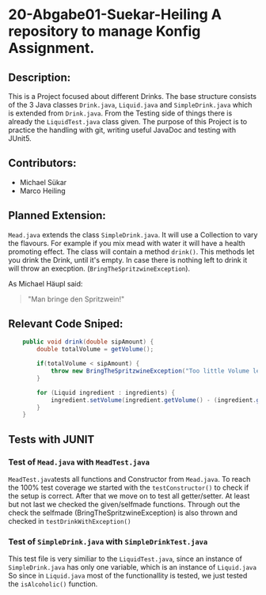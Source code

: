 # 20-Abgabe01-Suekar-Heiling A repository to manage Konfig Assignment.  

## Description:        
This is a Project focused about different Drinks. The base structure consists of the 3 Java classes `Drink.java`, `Liquid.java` and `SimpleDrink.java` which is extended from `Drink.java`. From the Testing side of things there is already the `LiquidTest.java` class given. 
The purpose of this Project is to practice the handling with git, writing useful JavaDoc and testing with JUnit5.

## Contributors:
* Michael Sükar
* Marco Heiling

## Planned Extension: 
`Mead.java` extends the class `SimpleDrink.java`. It will use a Collection to vary the flavours.
For example if you mix mead with water it will have a health promoting
effect. The class will contain a method `drink()`. This methods let you drink the Drink,
until it's empty. In case there is nothing left to drink it will throw an execption.
(`BringTheSpritzwineException`).

As Michael Häupl said:
> "Man bringe den Spritzwein!"
    
## Relevant Code Sniped:  
```java
    public void drink(double sipAmount) {
        double totalVolume = getVolume();

        if(totalVolume < sipAmount) {
            throw new BringTheSpritzwineException("Too little Volume left!");
        }

        for (Liquid ingredient : ingredients) {
            ingredient.setVolume(ingredient.getVolume() - (ingredient.getVolume()/totalVolume * sipAmount));
        }
    }
```

## Tests with JUNIT

### Test of `Mead.java` with `MeadTest.java`
`MeadTest.java`tests all functions and Constructor from `Mead.java`. To reach
the 100% test coverage we started with the `testConstructor()` to check if the
setup is correct. After that we move on to test all getter/setter. At least but not
last we checked the given/selfmade functions. Through out the check the selfmade 
(BringTheSpritzwineException) is also thrown and checked in `testDrinkWithException()`


### Test of `SimpleDrink.java` with `SimpleDrinkTest.java`
This test file is very similiar to the `LiquidTest.java`, since an instance
of `SimpleDrink.java` has only one variable, which is an instance of `Liquid.java`
So since in `Liquid.java` most of the functionallity is tested, we just tested
the `isAlcoholic()` function. 